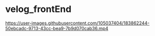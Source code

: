 # velog_frontEnd
https://user-images.githubusercontent.com/105037404/183862244-50ebcadc-9713-43cc-bea9-7b9d070cab36.mp4
